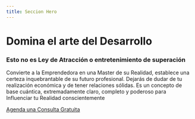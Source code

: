 ```yaml
---
title: Seccion Hero
---
```

# Domina el arte del Desarrollo

### Esto no es Ley de Atracción o entretenimiento de superación

Convierte a la Emprendedora en una Master de su Realidad, establece una certeza inquebrantable de su futuro profesional. Dejarás de dudar de tu realización económica y de tener relaciones sólidas. Es un concepto de base cuántica, extremadamente claro, completo y poderoso para Influenciar tu Realidad conscientemente

[Agenda una Consulta Gratuita](<>)